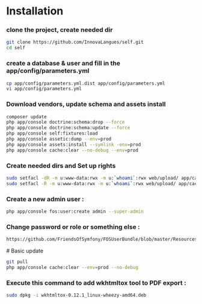 # Installation

### clone the project, create needed dir
``` bash
git clone https://github.com/InnovaLangues/self.git
cd self
```

### create a database & user and fill in the app/config/parameters.yml
``` bash
cp app/config/parameters.yml.dist app/config/parameters.yml
vi app/config/parameters.yml
```

### Download vendors, update schema and assets install
``` bash
composer update
php app/console doctrine:schema:drop --force
php app/console doctrine:schema:update --force
php app/console self:fixtures:load
php app/console assetic:dump --env=prod
php app/console assets:install --symlink -env=prod
php app/console cache:clear --no-debug --env=prod
```

### Create needed dirs and Set up rights 
``` bash
sudo setfacl -dR -m u:www-data:rwx -m u:`whoami`:rwx web/upload/ app/cache app/logs app/sessions app/data/export app/data/exportPdf app/data/session
sudo setfacl -R -m u:www-data:rwx -m u:`whoami`:rwx web/upload/ app/cache app/logs app/sessions app/data/export app/data/exportPdf app/data/session
```

### Create a new admin user :
``` bash
php app/console fos:user:create admin --super-admin
```

### Change password or role or something else :
``` bash
https://github.com/FriendsOfSymfony/FOSUserBundle/blob/master/Resources/doc/command_line_tools.md
```

# Basic update 
``` bash
git pull
php app/console cache:clear --env=prod --no-debug
```

### Execute this command to add wkhtmltox tool to PDF export :
``` bash
sudo dpkg -i wkhtmltox-0.12.1_linux-wheezy-amd64.deb
```
